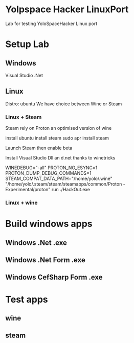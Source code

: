 # Yolpspace Hacker LinuxPort
Lab for testing YoloSpaceHacker Linux port


# Setup Lab  

## Windows 

Visual Studio 
.Net 


## Linux 
Distro: ubuntu
We have choice between Wine or Steam



### Linux + Steam 

Steam rely on Proton an optimised version of wine

install ubuntu
install steam
sudo apr install steam

Launch Steam then enable beta 

Install Visual Studio Dll an d.net thanks to winetricks 

WINEDEBUG="-all" PROTON_NO_ESYNC=1 PROTON_DUMP_DEBUG_COMMANDS=1 STEAM_COMPAT_DATA_PATH="/home/yolo/.wine" "/home/yolo/.steam/steam/steamapps/common/Proton - Experimental/proton" run ./HackOut.exe


### Linux + wine 





# Build windows apps 

## Windows .Net .exe 


## Windows .Net Form .exe 


## Windows CefSharp Form .exe 


# Test apps


## wine 



## steam 












